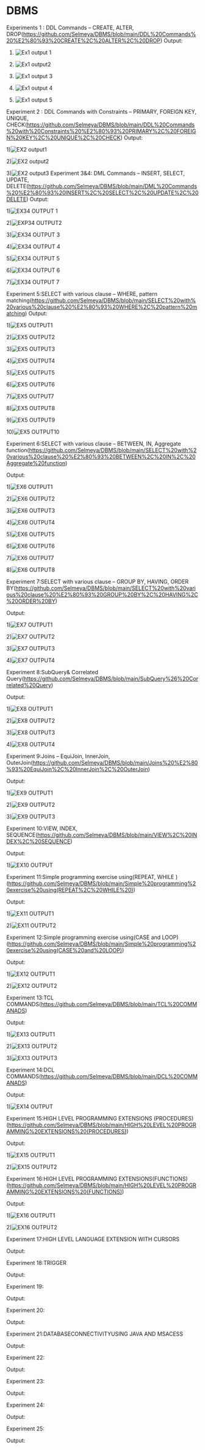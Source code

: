 # DBMS
Experiments 1 : DDL Commands – CREATE, ALTER, DROP(https://github.com/Selmeya/DBMS/blob/main/DDL%20Commands%20%E2%80%93%20CREATE%2C%20ALTER%2C%20DROP)
Output:
   
   1) ![Ex1 output 1](https://user-images.githubusercontent.com/112368898/194228232-18088837-96e0-45a9-9847-cb8972c634ff.png)
   
  2)  ![Ex1 output2](https://user-images.githubusercontent.com/112368898/194229246-ca792c1a-f50c-4063-92ab-af7aa8d3b36f.png)
  3)  ![Ex1 output 3](https://user-images.githubusercontent.com/112368898/194229337-ef623d61-0456-4ace-bb3b-0352e537d9fb.png)
  4)  ![Ex1 output 4](https://user-images.githubusercontent.com/112368898/194229504-735baa6c-29a0-44b9-8593-a3753be40275.png)
  5)  ![Ex1 output 5](https://user-images.githubusercontent.com/112368898/194229616-e5166a61-3dfa-45f4-98ec-7896bf8c67a4.png)


Experiment 2 : DDL Commands with Constraints – PRIMARY, FOREIGN KEY, UNIQUE, CHECK(https://github.com/Selmeya/DBMS/blob/main/DDL%20Commands%20with%20Constraints%20%E2%80%93%20PRIMARY%2C%20FOREIGN%20KEY%2C%20UNIQUE%2C%20CHECK)
Output:
 
 
 1)![EX2 output1](https://user-images.githubusercontent.com/112368898/194352367-5b54d4fa-fefa-452e-b09f-71fa5dd3c3f4.png)
 
 2)![EX2 output2](https://user-images.githubusercontent.com/112368898/194352463-08b68d10-0f1c-42cc-b2f5-5665d73e3e2b.png)
 
 3)![EX2 output3](https://user-images.githubusercontent.com/112368898/194352691-e94bf2bd-252b-4ecb-8b06-194e649e073b.png)
Experiment 3&4: DML Commands – INSERT, SELECT, UPDATE, DELETE(https://github.com/Selmeya/DBMS/blob/main/DML%20Commands%20%E2%80%93%20INSERT%2C%20SELECT%2C%20UPDATE%2C%20DELETE)
Output:

1)![EX34 OUTPUT 1](https://user-images.githubusercontent.com/112368898/194371435-dccb1687-d1ed-4f6b-8cdf-133c7c48e52c.png)

2)![EXP34 OUTPUT2](https://user-images.githubusercontent.com/112368898/194371656-495757bb-b99b-4d3b-a310-dce6bd37e6de.png)

3)![EX34 OUTPUT 3](https://user-images.githubusercontent.com/112368898/194371913-464a7496-4783-4b90-a760-0d5f84722b16.png)

4)![EX34 OUTPUT 4](https://user-images.githubusercontent.com/112368898/194372198-5be62362-b50d-4259-b666-4b87e5cdc061.png)

5)![EX34 OUTPUT 5](https://user-images.githubusercontent.com/112368898/194372650-9c7aba7f-e37d-4bcb-81ec-d1dc6702655d.png)

6)![EX34 OUTPUT 6](https://user-images.githubusercontent.com/112368898/194372711-1074136a-c14c-4555-ac99-3414914e2472.png)

7)![EX34 OUTPUT 7](https://user-images.githubusercontent.com/112368898/194372765-e8df916d-1dcb-4448-b53b-566912ca736d.png)

Experiment 5:SELECT with various clause – WHERE, pattern matching(https://github.com/Selmeya/DBMS/blob/main/SELECT%20with%20various%20clause%20%E2%80%93%20WHERE%2C%20pattern%20matching)
Output:

1)![EX5 OUTPUT1](https://user-images.githubusercontent.com/112368898/194572562-bbcd515a-cc4d-4118-afb1-5dade85f86f8.png)

2)![EX5 OUTPUT2](https://user-images.githubusercontent.com/112368898/194572634-e923fff4-fe5d-424e-883d-cedf2d7b8a43.png)

3)![EX5 OUTPUT3](https://user-images.githubusercontent.com/112368898/194572678-488aa1bd-3f55-47f1-ae8e-71bded7a4893.png)

4)![EX5 OUTPUT4](https://user-images.githubusercontent.com/112368898/194572723-8b9c7bdb-483d-464b-9878-8949a7470931.png)

5)![EX5 OUTPUT5](https://user-images.githubusercontent.com/112368898/194572776-7b2f1f83-09f6-487d-a182-8e8aa7cd86df.png)

6)![EX5 OUTPUT6](https://user-images.githubusercontent.com/112368898/194572829-f7cdcd10-8b17-41e8-ae1e-fefa0ddcc54d.png)

7)![EX5 OUTPUT7](https://user-images.githubusercontent.com/112368898/194572895-53ff1f62-0f95-40d2-8767-f3d8ae87aa97.png)

8)![EX5 OUTPUT8](https://user-images.githubusercontent.com/112368898/194572948-355b2dc1-b251-4bb7-8c4a-1bc048472151.png)

9)![EX5 OUTPUT9](https://user-images.githubusercontent.com/112368898/194573009-a0e11850-abf0-413c-a72e-48af581ffc83.png)

10)![EX5 OUTPUT10](https://user-images.githubusercontent.com/112368898/194573079-9978ffea-1199-44e4-8c2f-689d0de82773.png)

Experiment 6:SELECT with various clause – BETWEEN, IN, Aggregate function(https://github.com/Selmeya/DBMS/blob/main/SELECT%20with%20various%20clause%20%E2%80%93%20BETWEEN%2C%20IN%2C%20Aggregate%20function)

Output:

1)![EX6 OUTPUT1](https://user-images.githubusercontent.com/112368898/194573629-32dccf94-3dd6-4893-a012-c0e4797363b9.png)

2)![EX6 OUTPUT2](https://user-images.githubusercontent.com/112368898/194573677-538cea87-5b6d-4554-abe4-e4041a17dfe1.png)

3)![EX6 OUTPUT3](https://user-images.githubusercontent.com/112368898/194573717-e92c0155-3bd1-46e7-b68f-11d5bc5c2dd7.png)

4)![EX6 OUTPUT4](https://user-images.githubusercontent.com/112368898/194573775-059a4bc2-6621-4a04-83b6-f3da8bec73e2.png)

5)![EX6 OUTPUT5](https://user-images.githubusercontent.com/112368898/194573842-d61bec1a-a105-4489-a72e-ca4de88e98d5.png)

6)![EX6 OUTPUT6](https://user-images.githubusercontent.com/112368898/194573897-c9145125-8666-4a4b-a965-e9e5933876f1.png)

7)![EX6 OUTPUT7](https://user-images.githubusercontent.com/112368898/194573947-c0a7e09a-67e2-43b1-b788-f67c49ae2417.png)

8)![EX6 OUTPUT8](https://user-images.githubusercontent.com/112368898/194574010-76411012-50a6-4ab8-9098-8dce08b57c73.png)

Experiment 7:SELECT with various clause – GROUP BY, HAVING, ORDER BY(https://github.com/Selmeya/DBMS/blob/main/SELECT%20with%20various%20clause%20%E2%80%93%20GROUP%20BY%2C%20HAVING%2C%20ORDER%20BY)

Output:

1)![EX7 OUTPUT1](https://user-images.githubusercontent.com/112368898/194585564-56d7873e-1db5-4f30-87bb-3dab79b5c406.png)

2)![EX7 OUTPUT2](https://user-images.githubusercontent.com/112368898/194585628-268a8651-0abc-400c-8626-b530f5f63733.png)

3)![EX7 OUTPUT3](https://user-images.githubusercontent.com/112368898/194585700-f5981884-39cd-449f-986c-b5a453b8fccc.png)

4)![EX7 OUTPUT4](https://user-images.githubusercontent.com/112368898/194585743-cb694864-1080-4b25-8317-8a3d51302ffc.png)

Experiment 8:SubQuery& Correlated Query(https://github.com/Selmeya/DBMS/blob/main/SubQuery%26%20Correlated%20Query)

Output:

1)![EX8 OUTPUT1](https://user-images.githubusercontent.com/112368898/194586118-37ff848d-7835-4aae-a8f7-d3482ef3b650.png)

2)![EX8 OUTPUT2](https://user-images.githubusercontent.com/112368898/194586190-f0419091-3547-449a-a9b5-1236c8303662.png)

3)![EX8 OUTPUT3](https://user-images.githubusercontent.com/112368898/194586251-b8b1db24-40bc-4a20-83df-4754c64a39fe.png)

4)![EX8 OUTPUT4](https://user-images.githubusercontent.com/112368898/194586326-cf7fd797-60ab-4ffa-98a3-d2c67fd6c886.png)


Experiment 9:Joins – EquiJoin, InnerJoin, OuterJoin(https://github.com/Selmeya/DBMS/blob/main/Joins%20%E2%80%93%20EquiJoin%2C%20InnerJoin%2C%20OuterJoin)

Output:

1)![EX9 OUTPUT1](https://user-images.githubusercontent.com/112368898/194602991-cb9f2ba1-49ef-4f6f-97b2-eff9fd547545.png)

2)![EX9 OUTPUT2](https://user-images.githubusercontent.com/112368898/194603038-f51c6d91-ed8e-4712-8567-2ef1a890999e.png)

3)![EX9 OUTPUT3](https://user-images.githubusercontent.com/112368898/194603072-61a30666-f888-429e-bcff-e9f2da6718b6.png)

Experiment 10:VIEW, INDEX, SEQUENCE(https://github.com/Selmeya/DBMS/blob/main/VIEW%2C%20INDEX%2C%20SEQUENCE)

Output:

1)![EX10 OUTPUT](https://user-images.githubusercontent.com/112368898/194603132-c33e69c4-c89e-4a25-8dd9-b250b16722d2.png)


Experiment 11:Simple programming exercise using(REPEAT, WHILE )(https://github.com/Selmeya/DBMS/blob/main/Simple%20programming%20exercise%20using(REPEAT%2C%20WHILE%20))

Output:

1)![EX11 OUTPUT1](https://user-images.githubusercontent.com/112368898/194603181-655f706c-fd41-4606-ac90-8c44935451be.png)

2)![EX11 OUTPUT2](https://user-images.githubusercontent.com/112368898/194603204-bb599457-7c44-44db-a261-c75cff2d5dcf.png)


Experiment 12:Simple programming exercise using(CASE and LOOP)(https://github.com/Selmeya/DBMS/blob/main/Simple%20programming%20exercise%20using(CASE%20and%20LOOP))

Output:

1)![EX12 OUTPUT1](https://user-images.githubusercontent.com/112368898/194603253-1924a357-f81c-415b-aabf-2c9cfade6c18.png)

2)![EX12 OUTPUT2](https://user-images.githubusercontent.com/112368898/194603291-29f4763e-4296-46a5-b477-9ecb57d4eebd.png)


Experiment 13:TCL COMMANDS(https://github.com/Selmeya/DBMS/blob/main/TCL%20COMMANADS)

Output:

1)![EX13 OUTPUT1](https://user-images.githubusercontent.com/112368898/194603338-7d07aea6-e867-4ac8-9e0a-c0a8902317f7.png)

2)![EX13 OUTPUT2](https://user-images.githubusercontent.com/112368898/194603379-89a60828-bfdb-4e1b-8165-38a5aa5ed97d.png)

3)![EX13 OUTPUT3](https://user-images.githubusercontent.com/112368898/194603423-fa7bc870-1f8d-4ad9-bdf1-27d4bb87ff2b.png)


Experiment 14:DCL COMMANDS(https://github.com/Selmeya/DBMS/blob/main/DCL%20COMMANADS)

Output:

1)![EX14 OUTPUT](https://user-images.githubusercontent.com/112368898/194611169-d963bbca-0689-4d4f-993f-73447a113460.png)

Experiment 15:HIGH LEVEL PROGRAMMING EXTENSIONS (PROCEDURES)(https://github.com/Selmeya/DBMS/blob/main/HIGH%20LEVEL%20PROGRAMMING%20EXTENSIONS%20(PROCEDURES))

Output:

1)![EX15 OUTPUT1](https://user-images.githubusercontent.com/112368898/194612484-c2ed6b96-da52-42bb-b7de-33c8013d2d84.png)

2)![EX15 OUTPUT2](https://user-images.githubusercontent.com/112368898/194612529-8da2549f-910c-47f9-99da-a5bfb1625af6.png)


Experiment 16:HIGH LEVEL PROGRAMMING EXTENSIONS(FUNCTIONS)(https://github.com/Selmeya/DBMS/blob/main/HIGH%20LEVEL%20PROGRAMMING%20EXTENSIONS%20(FUNCTIONS))

Output:

1)![EX16 OUTPUT1](https://user-images.githubusercontent.com/112368898/194613902-05068fb3-7886-48fd-9691-07159886083b.png)

2)![EX16 OUTPUT2](https://user-images.githubusercontent.com/112368898/194614084-dec279d6-d3d0-462a-971b-080570a76375.png)


Experiment 17:HIGH LEVEL LANGUAGE EXTENSION WITH CURSORS

Output:

Experiment 18:TRIGGER

Output:

Experiment 19:

Output:

Experiment 20:

Output:

Experiment 21:DATABASECONNECTIVITYUSING JAVA AND MSACESS

Output:

Experiment 22:

Output:

Experiment 23:

Output:

Experiment 24:

Output:

Experiment 25:

Output:

